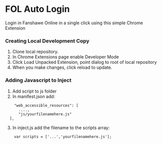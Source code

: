 # FOL Auto Login

Login in Fanshawe Online in a single click using this simple Chrome Extension

### Creating Local Development Copy

 1. Clone local repository.
 2. In Chrome Extensions page enable Developer Mode
 3. Click Load Unpacked Extension, point dialog to root of local repository
 4. When you make changes, click reload to update.
 
### Adding Javascript to Inject

1. Add script to js folder
2. In manifest.json add:

  ```
      "web_accessible_resources": [
      	....,
        "js/yourfilenamehere.js"
	],
  ```
3. In inject.js add the filename to the scripts array:

  ```
      var scripts = ['...','yourfilenamehere.js'];
  ```
